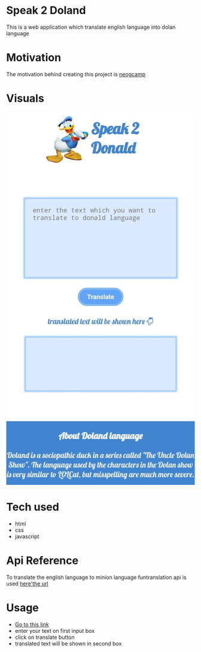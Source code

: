 # Speak 2 Doland
This is a web application which translate english language into dolan language

# Motivation
The motivation behind creating this project is [neogcamp](https://neog.camp/)

# Visuals
![screen image](./images/screen.jpeg "a title")

# Tech used
* html
* css
* javascript

# Api Reference
To translate the english language to minion language funtranslation api is used
[here'the url](https://api.funtranslations.com/minion
)

# Usage
* [Go to this link](https://poonammohata.github.io/Dolan-Translator/)
* enter your text on first input box
* click on translate button
* translated text will be shown in second box
